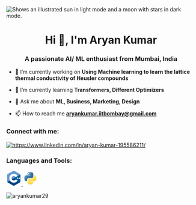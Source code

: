 
<picture>
  <source media="(prefers-color-scheme: dark)" srcset="https://cdn.dribbble.com/userupload/10800516/file/original-5ef408b1e898de57b9529e5c21d6bf6b.png?resize=1905x1905">
  <source media="(prefers-color-scheme: light)" srcset="https://user-images.githubusercontent.com/25423296/163456779-a8556205-d0a5-45e2-ac17-42d089e3c3f8.png">
  <img alt="Shows an illustrated sun in light mode and a moon with stars in dark mode." src="https://user-images.githubusercontent.com/25423296/163456779-a8556205-d0a5-45e2-ac17-42d089e3c3f8.png">
</picture>

<h1 align="center">Hi 👋, I'm Aryan Kumar</h1>
<h3 align="center">A passionate AI/ ML enthusiast from Mumbai, India</h3>

- 🔭 I’m currently working on **Using Machine learning to learn the lattice thermal conductivity of Heusler compounds**

- 🌱 I’m currently learning **Transformers, Different Optimizers**

- 💬 Ask me about **ML, Business, Marketing, Design**

- 📫 How to reach me **aryankumar.iitbombay@gmail.com**

<h3 align="left">Connect with me:</h3>
<p align="left">
<a href="https://linkedin.com/in/https://www.linkedin.com/in/aryan-kumar-195586211/" target="blank"><img align="center" src="https://raw.githubusercontent.com/rahuldkjain/github-profile-readme-generator/master/src/images/icons/Social/linked-in-alt.svg" alt="https://www.linkedin.com/in/aryan-kumar-195586211/" height="30" width="40" /></a>
</p>

<h3 align="left">Languages and Tools:</h3>
<p align="left"> <a href="https://www.w3schools.com/cpp/" target="_blank" rel="noreferrer"> <img src="https://raw.githubusercontent.com/devicons/devicon/master/icons/cplusplus/cplusplus-original.svg" alt="cplusplus" width="40" height="40"/> </a> <a href="https://www.python.org" target="_blank" rel="noreferrer"> <img src="https://raw.githubusercontent.com/devicons/devicon/master/icons/python/python-original.svg" alt="python" width="40" height="40"/> </a> </p>

<p><img align="center" src="https://github-readme-stats.vercel.app/api/top-langs?username=aryankumar29&show_icons=true&locale=en&layout=compact" alt="aryankumar29" /></p>
